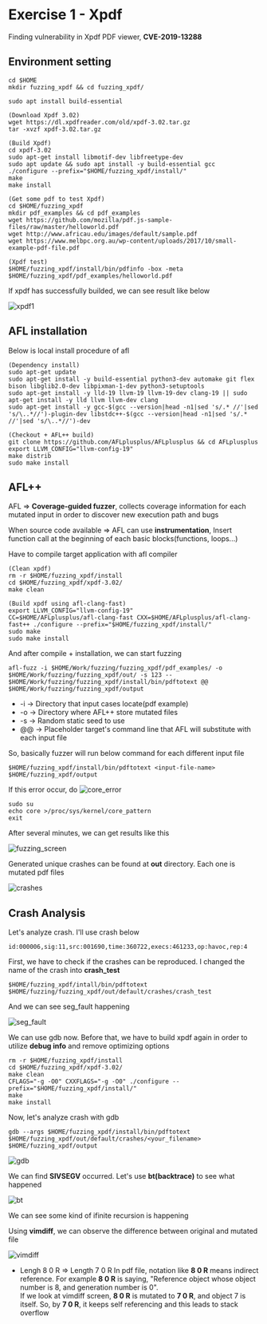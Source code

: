 # Exercise 1 - Xpdf
Finding vulnerability in Xpdf PDF viewer, **CVE-2019-13288** <br>

## Environment setting
```
cd $HOME
mkdir fuzzing_xpdf && cd fuzzing_xpdf/

sudo apt install build-essential

(Download Xpdf 3.02)
wget https://dl.xpdfreader.com/old/xpdf-3.02.tar.gz
tar -xvzf xpdf-3.02.tar.gz

(Build Xpdf)
cd xpdf-3.02
sudo apt-get install libmotif-dev libfreetype-dev
sudo apt update && sudo apt install -y build-essential gcc
./configure --prefix="$HOME/fuzzing_xpdf/install/"
make
make install

(Get some pdf to test Xpdf)
cd $HOME/fuzzing_xpdf
mkdir pdf_examples && cd pdf_examples
wget https://github.com/mozilla/pdf.js-sample-files/raw/master/helloworld.pdf
wget http://www.africau.edu/images/default/sample.pdf
wget https://www.melbpc.org.au/wp-content/uploads/2017/10/small-example-pdf-file.pdf

(Xpdf test)
$HOME/fuzzing_xpdf/install/bin/pdfinfo -box -meta $HOME/fuzzing_xpdf/pdf_examples/helloworld.pdf
```

If xpdf has successfully builded, we can see result like below

![xpdf1](../images/xpdf1.png)

## AFL installation
Below is local install procedure of afl
```
(Dependency install)
sudo apt-get update
sudo apt-get install -y build-essential python3-dev automake git flex bison libglib2.0-dev libpixman-1-dev python3-setuptools
sudo apt-get install -y lld-19 llvm-19 llvm-19-dev clang-19 || sudo apt-get install -y lld llvm llvm-dev clang 
sudo apt-get install -y gcc-$(gcc --version|head -n1|sed 's/.* //'|sed 's/\..*//')-plugin-dev libstdc++-$(gcc --version|head -n1|sed 's/.* //'|sed 's/\..*//')-dev

(Checkout + AFL++ build)
git clone https://github.com/AFLplusplus/AFLplusplus && cd AFLplusplus
export LLVM_CONFIG="llvm-config-19"
make distrib
sudo make install
```

## AFL++
AFL => **Coverage-guided fuzzer**, collects coverage information for each mutated input in order to discover new execution path and bugs <br>

When source code available => AFL can use **instrumentation**, Insert function call at the beginning of each basic blocks(functions, loops...) <br>

Have to compile target application with afl compiler

```
(Clean xpdf)
rm -r $HOME/fuzzing_xpdf/install
cd $HOME/fuzzing_xpdf/xpdf-3.02/
make clean

(Build xpdf using afl-clang-fast)
export LLVM_CONFIG="llvm-config-19"
CC=$HOME/AFLplusplus/afl-clang-fast CXX=$HOME/AFLplusplus/afl-clang-fast++ ./configure --prefix="$HOME/fuzzing_xpdf/install/"
sudo make
sudo make install
```

And after compile + installation, we can start fuzzing
```
afl-fuzz -i $HOME/Work/fuzzing/fuzzing_xpdf/pdf_examples/ -o $HOME/Work/fuzzing/fuzzing_xpdf/out/ -s 123 -- $HOME/Work/fuzzing/fuzzing_xpdf/install/bin/pdftotext @@ $HOME/Work/fuzzing/fuzzing_xpdf/output
```

- -i -> Directory that input cases locate(pdf example)
- -o -> Directory where AFL++ store mutated files
- -s -> Random static seed to use
- @@ -> Placeholder target's command line that AFL will substitute with each input file

So, basically fuzzer will run below command for each different input file
```
$HOME/fuzzing_xpdf/install/bin/pdftotext <input-file-name> $HOME/fuzzing_xpdf/output
```

If this error occur, do
![core_error](../images/xpdf2.png)
```
sudo su
echo core >/proc/sys/kernel/core_pattern
exit
```

After several minutes, we can get results like this

![fuzzing_screen](../images/xpdf3.png)

Generated unique crashes can be found at **out** directory. Each one is mutated pdf files

![crashes](../images/xpdf4.png)

## Crash Analysis
Let's analyze crash. I'll use crash below
```
id:000006,sig:11,src:001690,time:360722,execs:461233,op:havoc,rep:4
```

First, we have to check if the crashes can be reproduced. I changed the name of the crash into **crash_test**
```
$HOME/fuzzing_xpdf/intall/bin/pdftotext  $HOME/fuzzing/fuzzing_xpdf/out/default/crashes/crash_test
```

And we can see seg_fault happening

![seg_fault](../images/xpdf5.png)

We can use gdb now. Before that, we have to build xpdf again in order to utilize **debug info** and remove optimizing options
```
rm -r $HOME/fuzzing_xpdf/install
cd $HOME/fuzzing_xpdf/xpdf-3.02/
make clean
CFLAGS="-g -O0" CXXFLAGS="-g -O0" ./configure --prefix="$HOME/fuzzing_xpdf/install/"
make
make install
```

Now, let's analyze crash with gdb
```
gdb --args $HOME/fuzzing_xpdf/install/bin/pdftotext $HOME/fuzzing_xpdf/out/default/crashes/<your_filename> $HOME/fuzzing_xpdf/output
```

![gdb](../images/xpdf6.png)

We can find **SIVSEGV** occurred. Let's use **bt(backtrace)** to see what happened

![bt](../images/xpdf7.png)

We can see some kind of ifinite recursion is happening <br>

Using **vimdiff**, we can observe the difference between original and mutated file <br>

![vimdiff](../images/xpdf8.png)

- Lengh 8 0 R => Length 7 0 R 
In pdf file, notation like **8 0 R** means indirect reference. For example **8 0 R** is saying, "Reference object whose object number is 8, and generation number is 0". <br> If we look at vimdiff screen, **8 0 R** is mutated to **7 0 R**, and object 7 is itself. So, by **7 0 R**, it keeps self referencing and this leads to stack overflow
